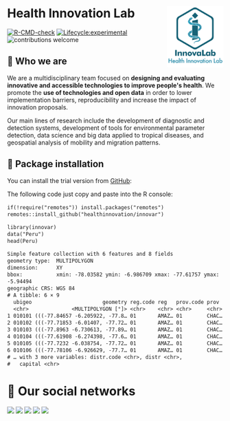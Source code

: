 # **Health Innovation Lab** <img src="man/figures/new_hil_icon.png" align="right" width="26%">


<!-- badges: start -->

[![R-CMD-check](https://github.com/healthinnovation/lis/workflows/R-CMD-check/badge.svg)](https://github.com/healthinnovation/lis/actions)
[![Lifecycle:experimental](https://img.shields.io/badge/lifecycle-experimental-orange.svg)](https://www.tidyverse.org/lifecycle/#experimental)
![contributions welcome](https://img.shields.io/badge/contributions-welcome-brightgreen.svg?style=flat)

<!-- badges: end -->

## 🔵 **Who we are**

We are a multidisciplinary team focused on **designing and evaluating innovative and accessible technologies to improve people's health**. We promote the **use of technologies and open data** in order to lower implementation barriers, reproducibility and increase the impact of innovation proposals. 

Our main lines of research include the development of diagnostic and detection systems, development of tools for environmental parameter detection, data science and big data applied to tropical diseases, and geospatial analysis of mobility and migration patterns.

## 🔵 **Package installation**

You can install the trial version from
[GitHub](https://github.com/):
                             
The following code just copy and paste into the R console:

```
if(!require("remotes")) install.packages("remotes")
remotes::install_github("healthinnovation/innovar")
```
```
library(innovar)
data("Peru")
head(Peru)
```
```
Simple feature collection with 6 features and 8 fields
geometry type:  MULTIPOLYGON
dimension:      XY
bbox:           xmin: -78.03582 ymin: -6.986709 xmax: -77.61757 ymax: -5.94494
geographic CRS: WGS 84
# A tibble: 6 × 9
  ubigeo                       geometry reg.code reg   prov.code prov 
  <chr>              <MULTIPOLYGON [°]> <chr>    <chr> <chr>     <chr>
1 010101 (((-77.84657 -6.205922, -77.8… 01       AMAZ… 01        CHAC…
2 010102 (((-77.71853 -6.01407, -77.72… 01       AMAZ… 01        CHAC…
3 010103 (((-77.8963 -6.730613, -77.89… 01       AMAZ… 01        CHAC…
4 010104 (((-77.61908 -6.274398, -77.6… 01       AMAZ… 01        CHAC…
5 010105 (((-77.7232 -6.038754, -77.72… 01       AMAZ… 01        CHAC…
6 010106 (((-77.78106 -6.926629, -77.7… 01       AMAZ… 01        CHAC…
# … with 3 more variables: distr.code <chr>, distr <chr>,
#   capital <chr>
```

# 🔵 **Our social networks** 
<p align="left">
 <a href = "https://www.facebook.com/imt.innovlab">
 <img src="https://img.shields.io/badge/Facebook-1877F2?style=for-the-badge&logo=facebook&logoColor=white"></a> <a href="https://twitter.com/imt_innovalab"><img src="https://img.shields.io/badge/Twitter-1DA1F2?style=for-the-badge&logo=twitter&logoColor=white"></a> <a href="https://www.instagram.com/imtavh_innovalab/"><img src="https://img.shields.io/badge/Instagram-E4405F?style=for-the-badge&logo=instagram&logoColor=white"></a> <a href="https://www.innovalab.info/"><img src="https://img.shields.io/badge/Innovalab_web-000?style=for-the-badge&logo=wix&logoColor=white"></a> <a href="https://linktr.ee/innov_lab"><img src="https://img.shields.io/badge/linktree-39E09B?style=for-the-badge&logo=linktree&logoColor=whit"></a>
</p>

